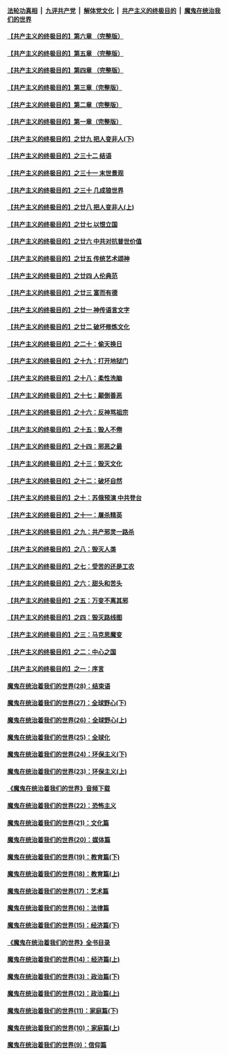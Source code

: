 ####  [法轮功真相](../../../../basic/blob/master/README.md?t=07060731) &nbsp;|&nbsp; [九评共产党](../../../../9ping.md/blob/master/README.md?t=07060731) &nbsp;|&nbsp; [解体党文化](../../../../jtdwh.md/blob/master/README.md?t=07060731)  &nbsp;|&nbsp; [共产主义的终极目的](../../../../gczydzjmd.md/blob/master/README.md?t=07060731) &nbsp;|&nbsp; [魔鬼在统治我们的世界](../../../../mgztzwmdsj.md/blob/master/README.md?t=07060731) 

#### [【共产主义的终极目的】第六章 （完整版）](../pages/nsc422/n11428913.md?t=07060731) 

#### [【共产主义的终极目的】第五章 （完整版）](../pages/nsc422/n11428912.md?t=07060731) 

#### [【共产主义的终极目的】第四章 （完整版）](../pages/nsc422/n11428907.md?t=07060731) 

#### [【共产主义的终极目的】第三章（完整版）](../pages/nsc422/n11428848.md?t=07060731) 

#### [【共产主义的终极目的】第二章（完整版）](../pages/nsc422/n11428831.md?t=07060731) 

#### [【共产主义的终极目的】第一章（完整版）](../pages/nsc422/n11417651.md?t=07060731) 

#### [【共产主义的终极目的】之廿九 把人变非人(下)](../pages/nsc422/n11344140.md?t=07060731) 

#### [【共产主义的终极目的】之三十二 结语](../pages/nsc422/n11360535.md?t=07060731) 

#### [【共产主义的终极目的】之三十一 末世景观](../pages/nsc422/n11351129.md?t=07060731) 

#### [【共产主义的终极目的】之三十 几成狼世界](../pages/nsc422/n11348280.md?t=07060731) 

#### [【共产主义的终极目的】之廿八 把人变非人(上)](../pages/nsc422/n11340492.md?t=07060731) 

#### [【共产主义的终极目的】之廿七 以恨立国](../pages/nsc422/n11336944.md?t=07060731) 

#### [【共产主义的终极目的】之廿六 中共对抗普世价值](../pages/nsc422/n11324785.md?t=07060731) 

#### [【共产主义的终极目的】之廿五 传统艺术颂神](../pages/nsc422/n11296396.md?t=07060731) 

#### [【共产主义的终极目的】之廿四 人伦典范](../pages/nsc422/n11296397.md?t=07060731) 

#### [【共产主义的终极目的】之廿三 富而有德](../pages/nsc422/n11283598.md?t=07060731) 

#### [【共产主义的终极目的】之廿一 神传语言文字](../pages/nsc422/n11263265.md?t=07060731) 

#### [【共产主义的终极目的】之廿二 破坏修炼文化](../pages/nsc422/n11245728.md?t=07060731) 

#### [【共产主义的终极目的】之二十：偷天换日](../pages/nsc422/n11238846.md?t=07060731) 

#### [【共产主义的终极目的】之十九：打开地狱门](../pages/nsc422/n11206376.md?t=07060731) 

#### [【共产主义的终极目的】之十八：柔性洗脑](../pages/nsc422/n11199994.md?t=07060731) 

#### [【共产主义的终极目的】之十七：颠倒善恶](../pages/nsc422/n11179782.md?t=07060731) 

#### [【共产主义的终极目的】之十六：反神骂祖宗](../pages/nsc422/n11166798.md?t=07060731) 

#### [【共产主义的终极目的】之十五：毁人不倦](../pages/nsc422/n11166792.md?t=07060731) 

#### [【共产主义的终极目的】之十四：邪恶之最](../pages/nsc422/n11150249.md?t=07060731) 

#### [【共产主义的终极目的】之十三：毁灭文化](../pages/nsc422/n11135227.md?t=07060731) 

#### [【共产主义的终极目的】之十二：破坏自然](../pages/nsc422/n11135214.md?t=07060731) 

#### [【共产主义的终极目的】之十：苏俄预演 中共登台](../pages/nsc422/n11118424.md?t=07060731) 

#### [【共产主义的终极目的】之十一：屠杀精英](../pages/nsc422/n11118442.md?t=07060731) 

#### [【共产主义的终极目的】之九：共产邪灵一路杀](../pages/nsc422/n11114139.md?t=07060731) 

#### [【共产主义的终极目的】之八：毁灭人类](../pages/nsc422/n11108503.md?t=07060731) 

#### [【共产主义的终极目的】之七：受苦的还是工农](../pages/nsc422/n11101809.md?t=07060731) 

#### [【共产主义的终极目的】之六：甜头和苦头](../pages/nsc422/n11096971.md?t=07060731) 

#### [【共产主义的终极目的】之五：万变不离其邪](../pages/nsc422/n11091285.md?t=07060731) 

#### [【共产主义的终极目的】之四：毁灭路线图](../pages/nsc422/n11086284.md?t=07060731) 

#### [【共产主义的终极目的】之三：马克思魔变](../pages/nsc422/n11061941.md?t=07060731) 

#### [【共产主义的终极目的】之二：中心之国](../pages/nsc422/n11047728.md?t=07060731) 

#### [【共产主义的终极目的】之一：序言](../pages/nsc422/n11086077.md?t=07060731) 

#### [魔鬼在统治着我们的世界(28)：结束语](../pages/nsc422/n10936246.md?t=07060731) 

#### [魔鬼在统治着我们的世界(27)：全球野心(下)](../pages/nsc422/n10928319.md?t=07060731) 

#### [魔鬼在统治着我们的世界(26)：全球野心(上)](../pages/nsc422/n10900318.md?t=07060731) 

#### [魔鬼在统治着我们的世界(25)：全球化](../pages/nsc422/n10788205.md?t=07060731) 

#### [魔鬼在统治着我们的世界(24)：环保主义(下)](../pages/nsc422/n10695307.md?t=07060731) 

#### [魔鬼在统治着我们的世界(23)：环保主义(上)](../pages/nsc422/n10688613.md?t=07060731) 

#### [《魔鬼在统治着我们的世界》音频下载](../pages/nsc422/n10635553.md?t=07060731) 

#### [魔鬼在统治着我们的世界(22)：恐怖主义](../pages/nsc422/n10614727.md?t=07060731) 

#### [魔鬼在统治着我们的世界(21)：文化篇](../pages/nsc422/n10597706.md?t=07060731) 

#### [魔鬼在统治着我们的世界(20)：媒体篇](../pages/nsc422/n10586579.md?t=07060731) 

#### [魔鬼在统治着我们的世界(19)：教育篇(下)](../pages/nsc422/n10564808.md?t=07060731) 

#### [魔鬼在统治着我们的世界(18)：教育篇(上)](../pages/nsc422/n10526970.md?t=07060731) 

#### [魔鬼在统治着我们的世界(17)：艺术篇](../pages/nsc422/n10499093.md?t=07060731) 

#### [魔鬼在统治着我们的世界(16)：法律篇](../pages/nsc422/n10485969.md?t=07060731) 

#### [魔鬼在统治着我们的世界(15)：经济篇(下)](../pages/nsc422/n10469975.md?t=07060731) 

#### [《魔鬼在统治着我们的世界》全书目录](../pages/nsc422/n10464261.md?t=07060731) 

#### [魔鬼在统治着我们的世界(14)：经济篇(上)](../pages/nsc422/n10457370.md?t=07060731) 

#### [魔鬼在统治着我们的世界(13)：政治篇(下)](../pages/nsc422/n10448270.md?t=07060731) 

#### [魔鬼在统治着我们的世界(12)：政治篇(上)](../pages/nsc422/n10444576.md?t=07060731) 

#### [魔鬼在统治着我们的世界(11)：家庭篇(下)](../pages/nsc422/n10440961.md?t=07060731) 

#### [魔鬼在统治着我们的世界(10)：家庭篇(上)](../pages/nsc422/n10435448.md?t=07060731) 

#### [魔鬼在统治着我们的世界(9)：信仰篇](../pages/nsc422/n10432159.md?t=07060731) 

